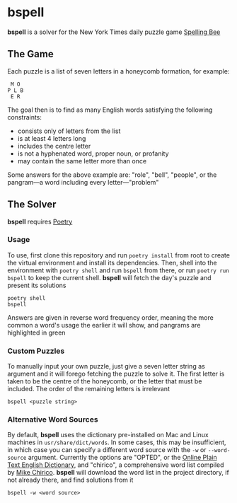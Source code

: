 # bspell

**bspell** is a solver for the New York Times daily puzzle game [Spelling Bee](https://www.nytimes.com/puzzles/spelling-bee)

## The Game

Each puzzle is a list of seven letters in a honeycomb formation, for example:

```
 M O
P L B
 E R
```

The goal then is to find as many English words satisfying the following constraints:

- consists only of letters from the list
- is at least 4 letters long
- includes the centre letter
- is not a hyphenated word, proper noun, or profanity
- may contain the same letter more than once

Some answers for the above example are: "role", "bell", "people", or the pangram—a word including every letter—"problem"

## The Solver

**bspell** requires [Poetry](https://python-poetry.org/)

### Usage

To use, first clone this repository and run `poetry install` from root to create the virtual environment and install its dependencies. Then, shell into the environment with `poetry shell` and run `bspell` from there, or run `poetry run bspell` to keep the current shell. **bspell** will fetch the day's puzzle and present its solutions

```
poetry shell
bspell
```

Answers are given in reverse word frequency order, meaning the more common a word's usage the earlier it will show, and pangrams are highlighted in green

### Custom Puzzles

To manually input your own puzzle, just give a seven letter string as argument and it will forego fetching the puzzle to solve it. The first letter is taken to be the centre of the honeycomb, or the letter that must be included. The order of the remaining letters is irrelevant

```
bspell <puzzle string>
```

### Alternative Word Sources

By default, **bspell** uses the dictionary pre-installed on Mac and Linux machines in `usr/share/dict/words`. In some cases, this may be insufficient, in which case you can specify a different word source with the `-w` or `--word-source` argument. Currently the options are "OPTED", or the [Online Plain Text English Dictionary](https://www.mso.anu.edu.au/~ralph/OPTED/), and "chirico", a comprehensive word list compiled by [Mike Chirico](https://sourceforge.net/projects/souptonuts/files/souptonuts/dictionary/linuxwords.1.tar.gz/download). **bspell** will download the word list in the project directory, if not already there, and find solutions from it

```
bspell -w <word source>
```
